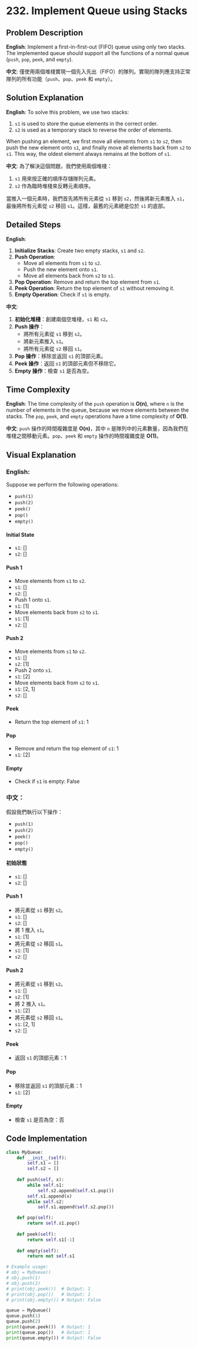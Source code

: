 # 232. Implement Queue using Stacks 

## Problem Description 

**English**:
Implement a first-in-first-out (FIFO) queue using only two stacks. The implemented queue should support all the functions of a normal queue (`push`, `pop`, `peek`, and `empty`).

**中文**:
僅使用兩個堆棧實現一個先入先出（FIFO）的隊列。實現的隊列應支持正常隊列的所有功能（`push`、`pop`、`peek` 和 `empty`）。

## Solution Explanation 

**English**:
To solve this problem, we use two stacks:
1. `s1` is used to store the queue elements in the correct order.
2. `s2` is used as a temporary stack to reverse the order of elements.

When pushing an element, we first move all elements from `s1` to `s2`, then push the new element onto `s1`, and finally move all elements back from `s2` to `s1`. This way, the oldest element always remains at the bottom of `s1`.

**中文**:
為了解決這個問題，我們使用兩個堆棧：
1. `s1` 用來按正確的順序存儲隊列元素。
2. `s2` 作為臨時堆棧來反轉元素順序。

當推入一個元素時，我們首先將所有元素從 `s1` 移到 `s2`，然後將新元素推入 `s1`，最後將所有元素從 `s2` 移回 `s1`。這樣，最舊的元素總是位於 `s1` 的底部。

## Detailed Steps 

**English**:
1. **Initialize Stacks**: Create two empty stacks, `s1` and `s2`.
2. **Push Operation**:
    - Move all elements from `s1` to `s2`.
    - Push the new element onto `s1`.
    - Move all elements back from `s2` to `s1`.
3. **Pop Operation**: Remove and return the top element from `s1`.
4. **Peek Operation**: Return the top element of `s1` without removing it.
5. **Empty Operation**: Check if `s1` is empty.

**中文**:
1. **初始化堆棧**：創建兩個空堆棧，`s1` 和 `s2`。
2. **Push 操作**：
    - 將所有元素從 `s1` 移到 `s2`。
    - 將新元素推入 `s1`。
    - 將所有元素從 `s2` 移回 `s1`。
3. **Pop 操作**：移除並返回 `s1` 的頂部元素。
4. **Peek 操作**：返回 `s1` 的頂部元素但不移除它。
5. **Empty 操作**：檢查 `s1` 是否為空。

## Time Complexity 

**English**:
The time complexity of the `push` operation is **O(n)**, where `n` is the number of elements in the queue, because we move elements between the stacks. The `pop`, `peek`, and `empty` operations have a time complexity of **O(1)**.

**中文**:
`push` 操作的時間複雜度是 **O(n)**，其中 `n` 是隊列中的元素數量，因為我們在堆棧之間移動元素。`pop`、`peek` 和 `empty` 操作的時間複雜度是 **O(1)**。

## Visual Explanation 

### English:

Suppose we perform the following operations:

- `push(1)`
- `push(2)`
- `peek()`
- `pop()`
- `empty()`

#### Initial State
- `s1`: []
- `s2`: []

#### Push 1
- Move elements from `s1` to `s2`.
- `s1`: []
- `s2`: []
- Push 1 onto `s1`.
- `s1`: [1]
- Move elements back from `s2` to `s1`.
- `s1`: [1]
- `s2`: []

#### Push 2
- Move elements from `s1` to `s2`.
- `s1`: []
- `s2`: [1]
- Push 2 onto `s1`.
- `s1`: [2]
- Move elements back from `s2` to `s1`.
- `s1`: [2, 1]
- `s2`: []

#### Peek
- Return the top element of `s1`: 1

#### Pop
- Remove and return the top element of `s1`: 1
- `s1`: [2]

#### Empty
- Check if `s1` is empty: False

### 中文：

假設我們執行以下操作：

- `push(1)`
- `push(2)`
- `peek()`
- `pop()`
- `empty()`

#### 初始狀態
- `s1`: []
- `s2`: []

#### Push 1
- 將元素從 `s1` 移到 `s2`。
- `s1`: []
- `s2`: []
- 將 1 推入 `s1`。
- `s1`: [1]
- 將元素從 `s2` 移回 `s1`。
- `s1`: [1]
- `s2`: []

#### Push 2
- 將元素從 `s1` 移到 `s2`。
- `s1`: []
- `s2`: [1]
- 將 2 推入 `s1`。
- `s1`: [2]
- 將元素從 `s2` 移回 `s1`。
- `s1`: [2, 1]
- `s2`: []

#### Peek
- 返回 `s1` 的頂部元素：1

#### Pop
- 移除並返回 `s1` 的頂部元素：1
- `s1`: [2]

#### Empty
- 檢查 `s1` 是否為空：否

## Code Implementation 

```python
class MyQueue:
    def __init__(self):
        self.s1 = []
        self.s2 = []
        
    def push(self, x):
        while self.s1:
            self.s2.append(self.s1.pop())
        self.s1.append(x)
        while self.s2:
            self.s1.append(self.s2.pop())

    def pop(self):
        return self.s1.pop()
        
    def peek(self):
        return self.s1[-1]
        
    def empty(self):
        return not self.s1

# Example usage:
# obj = MyQueue()
# obj.push(1)
# obj.push(2)
# print(obj.peek())  # Output: 1
# print(obj.pop())   # Output: 1
# print(obj.empty()) # Output: False

queue = MyQueue()
queue.push(1)
queue.push(2)
print(queue.peek())  # Output: 1
print(queue.pop())   # Output: 1
print(queue.empty()) # Output: False
